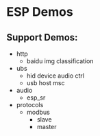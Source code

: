 # ESP Demos

## Support Demos:

* http
  * baidu img classification
* ubs
  * hid device audio ctrl
  * usb host msc
* audio
  * esp_sr
* protocols
  * modbus
    * slave
    * master